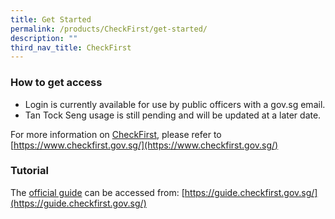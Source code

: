 ```yaml
---
title: Get Started
permalink: /products/CheckFirst/get-started/
description: ""
third_nav_title: CheckFirst
---
```

### **How to get access**
* Login is currently available for use by public officers with a gov.sg email. 
* Tan Tock Seng usage is still pending and will be updated at a later date. 

For more information on [CheckFirst](https://www.checkfirst.gov.sg/), please refer to [https://www.checkfirst.gov.sg/](https://www.checkfirst.gov.sg/)

### **Tutorial**
The [official guide](https://guide.checkfirst.gov.sg/) can be accessed from: [https://guide.checkfirst.gov.sg/](https://guide.checkfirst.gov.sg/)